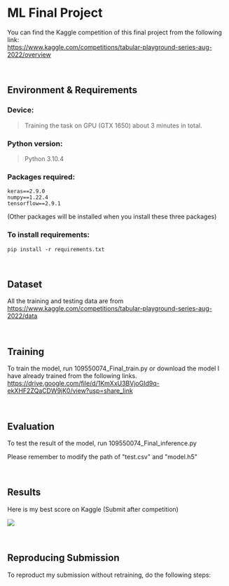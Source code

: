 # ML Final Project
You can find the Kaggle competition of this final project from the following link:  <br>
https://www.kaggle.com/competitions/tabular-playground-series-aug-2022/overview

<br>

## Environment & Requirements
### Device:
> Training the task on GPU (GTX 1650) about 3 minutes in total.
### Python version:
> Python 3.10.4
### Packages required:
    keras==2.9.0
    numpy==1.22.4
    tensorflow==2.9.1
(Other packages will be installed when you install these three packages)
### To install requirements:
    pip install -r requirements.txt

<br>

## Dataset
All the training and testing data are from  <br>
https://www.kaggle.com/competitions/tabular-playground-series-aug-2022/data

<br>

## Training
To train the model, run 109550074_Final_train.py or download the model I 
have already trained from the following links.  <br>
https://drive.google.com/file/d/1KmXxU3BVjoGId9q-ekXHF2ZQaCDW9jK0/view?usp=share_link

<br>

## Evaluation
To test the result of the model, run 109550074_Final_inference.py

Please remember to modify the path of "test.csv" and "model.h5"

<br>

## Results
Here is my best score on Kaggle (Submit after competition)

![](https://i.imgur.com/jBUCvDY.png)

<br>

## Reproducing Submission
To reproduct my submission without retraining, do the following steps:

